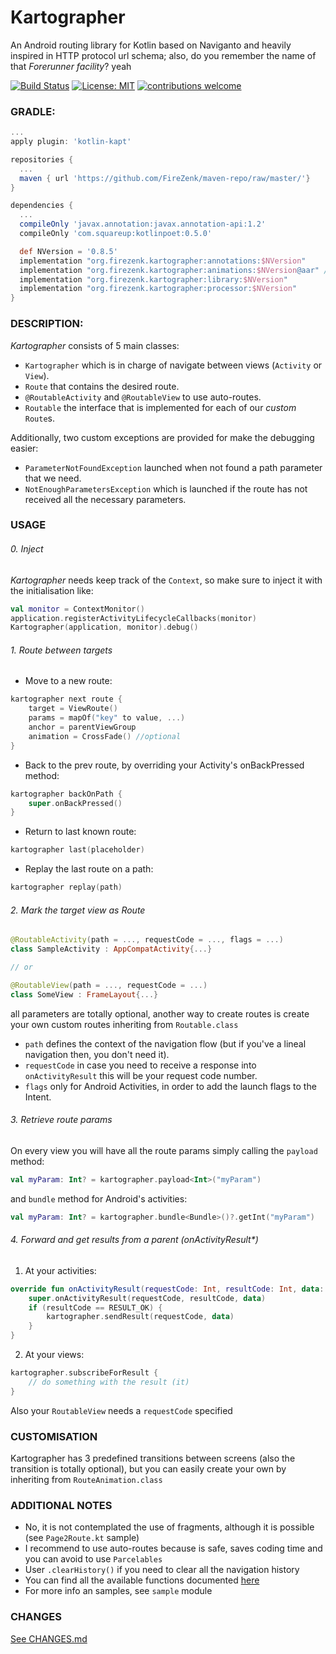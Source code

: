# Kartographer

An Android routing library for Kotlin based on Naviganto and heavily inspired in HTTP protocol url schema; also, do you remember the name of that _Forerunner facility_? yeah

[![Build Status](https://travis-ci.org/FireZenk/Kartographer.svg?branch=develop)](https://travis-ci.org/FireZenk/Kartographer)
[![License: MIT](https://img.shields.io/badge/License-MIT-yellow.svg)](https://opensource.org/licenses/MIT)
[![contributions welcome](https://img.shields.io/badge/contributions-welcome-brightgreen.svg?style=flat)](https://github.com/FireZenk/Kartographer/issues)

### GRADLE:

```groovy
...
apply plugin: 'kotlin-kapt'

repositories {
  ...
  maven { url 'https://github.com/FireZenk/maven-repo/raw/master/'}
}

dependencies {
  ...
  compileOnly 'javax.annotation:javax.annotation-api:1.2'
  compileOnly 'com.squareup:kotlinpoet:0.5.0'

  def NVersion = '0.8.5'
  implementation "org.firezenk.kartographer:annotations:$NVersion"
  implementation "org.firezenk.kartographer:animations:$NVersion@aar" //android only
  implementation "org.firezenk.kartographer:library:$NVersion"
  implementation "org.firezenk.kartographer:processor:$NVersion"
}
```

### DESCRIPTION:

_Kartographer_ consists of 5 main classes:
- `Kartographer` which is in charge of navigate between views (`Activity` or `View`).
- `Route` that contains the desired route.
- `@RoutableActivity` and `@RoutableView` to use auto-routes.
- `Routable` the interface that is implemented for each of our _custom_ `Route`s.

Additionally, two custom exceptions are provided for make the debugging easier:
- `ParameterNotFoundException` launched when not found a path parameter that we need.
- `NotEnoughParametersException` which is launched if the route has not received all the necessary parameters.

### USAGE

###### 0. Inject

*Kartographer* needs keep track of the `Context`, so make sure to inject it with the initialisation like:
```kotlin
val monitor = ContextMonitor()
application.registerActivityLifecycleCallbacks(monitor)
Kartographer(application, monitor).debug()
```

###### 1. Route between targets

- Move to a new route:
```kotlin
kartographer next route {
    target = ViewRoute()
    params = mapOf("key" to value, ...)
    anchor = parentViewGroup
    animation = CrossFade() //optional
}
```
- Back to the prev route, by overriding your Activity's onBackPressed method:
```kotlin
kartographer backOnPath {
    super.onBackPressed()
}
```
- Return to last known route:
```kotlin
kartographer last(placeholder)
```
- Replay the last route on a path:
```kotlin
kartographer replay(path)
```

###### 2. Mark the target view as Route

```kotlin
@RoutableActivity(path = ..., requestCode = ..., flags = ...)
class SampleActivity : AppCompatActivity{...}

// or

@RoutableView(path = ..., requestCode = ...)
class SomeView : FrameLayout{...}
```

all parameters are totally optional, another way to create routes is create your own custom routes inheriting from `Routable.class`

- `path` defines the context of the navigation flow (but if you've a lineal navigation then, you don't need it).
- `requestCode` in case you need to receive a response into `onActivityResult` this will be your request code number.
- `flags` only for Android Activities, in order to add the launch flags to the Intent.


###### 3. Retrieve route params

On every view you will have all the route params simply calling the `payload` method:

```kotlin
val myParam: Int? = kartographer.payload<Int>("myParam")
```

and `bundle` method for Android's activities:

```kotlin
val myParam: Int? = kartographer.bundle<Bundle>()?.getInt("myParam")
```


###### 4. Forward and get results from a parent (onActivityResult*)

1. At your activities: 

```kotlin
override fun onActivityResult(requestCode: Int, resultCode: Int, data: Intent?) {
    super.onActivityResult(requestCode, resultCode, data)
    if (resultCode == RESULT_OK) {
        kartographer.sendResult(requestCode, data)
    }
}
```

2. At your views:

```kotlin
kartographer.subscribeForResult {
    // do something with the result (it)
}
```

Also your `RoutableView` needs a `requestCode` specified


### CUSTOMISATION

Kartographer has 3 predefined transitions between screens (also the transition is totally optional), but you can easily create your own by inheriting from `RouteAnimation.class`

### ADDITIONAL NOTES

- No, it is not contemplated the use of fragments, although it is possible (see `Page2Route.kt` sample)
- I recommend to use auto-routes because is safe, saves coding time and you can avoid to use `Parcelables`
- User `.clearHistory()` if you need to clear all the navigation history
- You can find all the available functions documented  [here](https://github.com/FireZenk/Kartographer/blob/develop/library/src/main/java/org/firezenk/kartographer/library/IKartographer.kt)
- For more info an samples, see `sample` module

### CHANGES

[See CHANGES.md](https://github.com/FireZenk/Kartographer/blob/develop/CHANGES.md)
